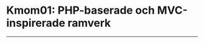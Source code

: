Kmom01: PHP-baserade och MVC-inspirerade ramverk
================================================
------------------------------------------------ 
